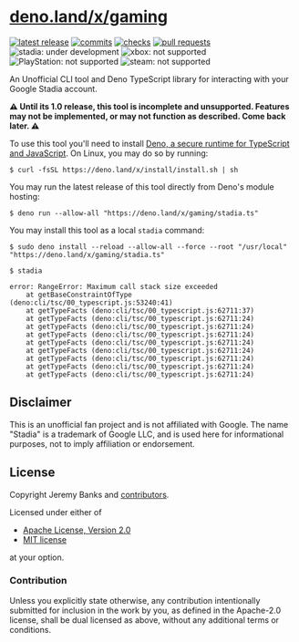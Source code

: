 # [deno.land/x/gaming](https://deno.land/x/gaming)

[<img alt="latest release" src="https://img.shields.io/github/v/tag/jeremyBanks/gaming?label=latest%20release&logo=deno&style=flat-square&logoColor=white">](http://deno.land/x/gaming)
[<img alt="commits" src="https://img.shields.io/github/commits-since/jeremyBanks/gaming/latest/trunk?label=commits%20since%20release&logo=git&style=flat-square&logoColor=white">](https://github.com/jeremyBanks/gaming/commits/trunk)
[<img alt="checks" src="https://img.shields.io/github/checks-status/jeremyBanks/gaming/trunk?logo=github-actions&style=flat-square&logoColor=white">](http://deno.land/x/gaming)
[<img alt="pull requests" src="https://img.shields.io/github/issues-pr-raw/jeremyBanks/gaming?logo=github&style=flat-square&logoColor=white">](http://deno.land/x/gaming)<br>
<img alt="stadia: under development" src="https://img.shields.io/badge/stadia-under_development-yellow?logo=stadia&logoColor=D72D30&style=flat-square">
<img alt="xbox: not supported" src="https://img.shields.io/badge/xbox-not_supported-663333?logo=xbox&logoColor=107C10&style=flat-square">
<img alt="PlayStation: not supported" src="https://img.shields.io/badge/playstation-not_supported-663333?logo=playstation&logoColor=003087&style=flat-square">
<img alt="steam: not supported" src="https://img.shields.io/badge/steam-not_supported-663333?logo=steam&style=flat-square">

An Unofficial CLI tool and Deno TypeScript library for interacting with your
Google Stadia account.

**⚠️ Until its 1.0 release, this tool is incomplete and unsupported. Features
may not be implemented, or may not function as described. Come back later. ⚠️**

To use this tool you'll need to install [Deno, a secure runtime for TypeScript
and JavaScript](https://deno.land/). On Linux, you may do so by running:

```
$ curl -fsSL https://deno.land/x/install/install.sh | sh
```

You may run the latest release of this tool directly from Deno's module hosting:

```
$ deno run --allow-all "https://deno.land/x/gaming/stadia.ts"
```

You may install this tool as a local `stadia` command:

```
$ sudo deno install --reload --allow-all --force --root "/usr/local" "https://deno.land/x/gaming/stadia.ts"

$ stadia
```

```
error: RangeError: Maximum call stack size exceeded
    at getBaseConstraintOfType (deno:cli/tsc/00_typescript.js:53240:41)
    at getTypeFacts (deno:cli/tsc/00_typescript.js:62711:37)
    at getTypeFacts (deno:cli/tsc/00_typescript.js:62711:24)
    at getTypeFacts (deno:cli/tsc/00_typescript.js:62711:24)
    at getTypeFacts (deno:cli/tsc/00_typescript.js:62711:24)
    at getTypeFacts (deno:cli/tsc/00_typescript.js:62711:24)
    at getTypeFacts (deno:cli/tsc/00_typescript.js:62711:24)
    at getTypeFacts (deno:cli/tsc/00_typescript.js:62711:24)
    at getTypeFacts (deno:cli/tsc/00_typescript.js:62711:24)
    at getTypeFacts (deno:cli/tsc/00_typescript.js:62711:24)

```

## Disclaimer

This is an unofficial fan project and is not affiliated with Google. The name
"Stadia" is a trademark of Google LLC, and is used here for informational
purposes, not to imply affiliation or endorsement.

## License

Copyright Jeremy Banks and
[contributors](https://github.com/jeremyBanks/gaming/graphs/contributors).

Licensed under either of

 * [Apache License, Version 2.0](http://www.apache.org/licenses/LICENSE-2.0)
 * [MIT license](http://opensource.org/licenses/MIT)

at your option.

### Contribution

Unless you explicitly state otherwise, any contribution intentionally submitted
for inclusion in the work by you, as defined in the Apache-2.0 license, shall be
dual licensed as above, without any additional terms or conditions.
